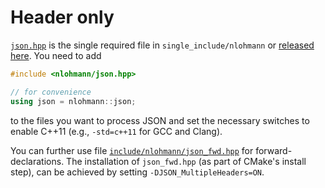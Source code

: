 # Header only

[`json.hpp`](https://github.com/nlohmann/json/blob/develop/single_include/nlohmann/json.hpp) is the single required
file in `single_include/nlohmann` or [released here](https://github.com/nlohmann/json/releases). You need to add

```cpp
#include <nlohmann/json.hpp>

// for convenience
using json = nlohmann::json;
```

to the files you want to process JSON and set the necessary switches to enable C++11 (e.g., `-std=c++11` for GCC and
Clang).

You can further use file [`include/nlohmann/json_fwd.hpp`](https://github.com/nlohmann/json/blob/develop/include/nlohmann/json_fwd.hpp)
for forward-declarations. The installation of `json_fwd.hpp` (as part of CMake's install step), can be achieved by
setting `-DJSON_MultipleHeaders=ON`.
